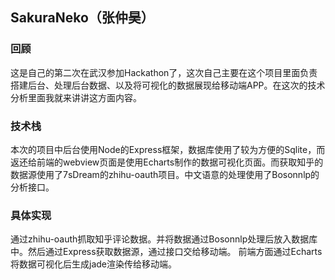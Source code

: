 ## SakuraNeko（张仲昊）

### 回顾
这是自己的第二次在武汉参加Hackathon了，这次自己主要在这个项目里面负责搭建后台、处理后台数据、以及将可视化的数据展现给移动端APP。在这次的技术分析里面我就来讲讲这方面内容。

### 技术栈
本次的项目中后台使用Node的Express框架，数据库使用了较为方便的Sqlite，而返还给前端的webview页面是使用Echarts制作的数据可视化页面。而获取知乎的数据源使用了7sDream的zhihu-oauth项目。中文语意的处理使用了Bosonnlp的分析接口。

### 具体实现
通过zhihu-oauth抓取知乎评论数据。并将数据通过Bosonnlp处理后放入数据库中。然后通过Express获取数据源，通过接口交给移动端。
前端方面通过Echarts将数据可视化后生成jade渲染传给移动端。

